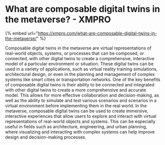 # What are composable digital twins in the metaverse? - XMPRO

{% embed url="https://xmpro.com/what-are-composable-digital-twins-in-the-metaverse/" %}

Composable digital twins in the metaverse are virtual representations of real-world objects, systems, or processes that can be composed, or connected, with other digital twins to create a comprehensive, interactive model of a particular environment or situation.
These digital twins can be used in a variety of applications, such as virtual reality training simulations, architectural design, or even in the planning and management of complex systems like smart cities or transportation networks.
One of the key benefits of composable digital twins is their ability to be connected and integrated with other digital twins to create a more comprehensive and accurate model. This allows for more effective collaboration and decision-making, as well as the ability to simulate and test various scenarios and scenarios in a virtual environment before implementing them in the real world.
In the metaverse, composable digital twins can be used to create immersive, interactive experiences that allow users to explore and interact with virtual representations of real-world objects and systems. This can be especially useful in fields such as architecture, engineering, and urban planning, where visualizing and interacting with complex systems can help improve design and decision-making processes.